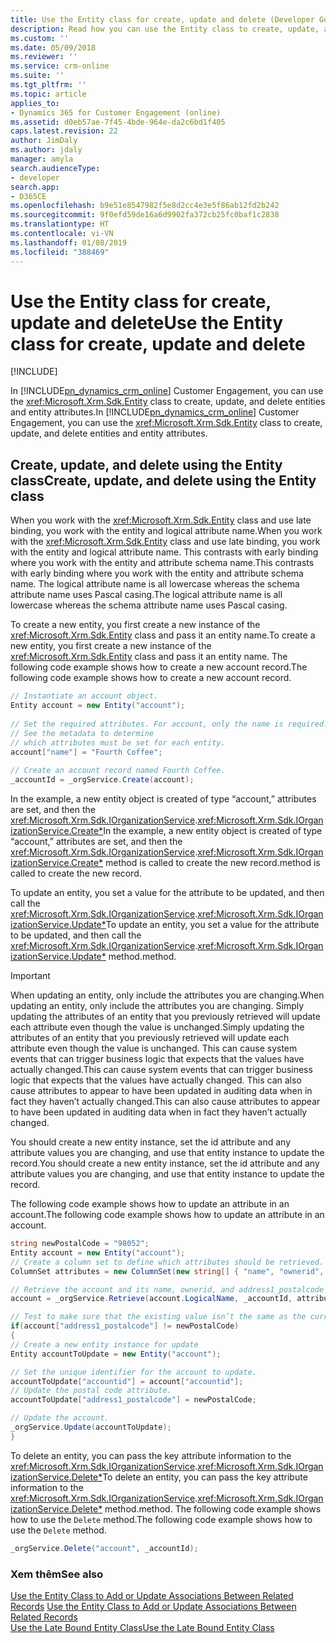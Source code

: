 ```yaml
---
title: Use the Entity class for create, update and delete (Developer Guide for Dynamics 365 for Customer Engagement)| MicrosoftDocs
description: Read how you can use the Entity class to create, update, and delete entities and entity attributes
ms.custom: ''
ms.date: 05/09/2018
ms.reviewer: ''
ms.service: crm-online
ms.suite: ''
ms.tgt_pltfrm: ''
ms.topic: article
applies_to:
- Dynamics 365 for Customer Engagement (online)
ms.assetid: d0eb57ae-7f45-4bde-964e-da2c6bd1f405
caps.latest.revision: 22
author: JimDaly
ms.author: jdaly
manager: amyla
search.audienceType:
- developer
search.app:
- D365CE
ms.openlocfilehash: b9e51e8547982f5e8d2cc4e3e5f86ab12fd2b242
ms.sourcegitcommit: 9f0efd59de16a6d9902fa372cb25fc0baf1c2838
ms.translationtype: HT
ms.contentlocale: vi-VN
ms.lasthandoff: 01/08/2019
ms.locfileid: "388469"
---
```

# <a name="use-the-entity-class-for-create-update-and-delete"></a><span data-ttu-id="21deb-103">Use the Entity class for create, update and delete</span><span class="sxs-lookup"><span data-stu-id="21deb-103">Use the Entity class for create, update and delete</span></span>

[!INCLUDE[](../../includes/cc_applies_to_update_9_0_0.md)]

<span data-ttu-id="21deb-104">In [!INCLUDE[pn_dynamics_crm_online](../../includes/pn-dynamics-crm-online.md)] Customer Engagement, you can use the <xref:Microsoft.Xrm.Sdk.Entity> class to create, update, and delete entities and entity attributes.</span><span class="sxs-lookup"><span data-stu-id="21deb-104">In [!INCLUDE[pn_dynamics_crm_online](../../includes/pn-dynamics-crm-online.md)] Customer Engagement, you can use the <xref:Microsoft.Xrm.Sdk.Entity> class to create, update, and delete entities and entity attributes.</span></span>  
  
## <a name="create-update-and-delete-using-the-entity-class"></a><span data-ttu-id="21deb-105">Create, update, and delete using the Entity class</span><span class="sxs-lookup"><span data-stu-id="21deb-105">Create, update, and delete using the Entity class</span></span>  
 <span data-ttu-id="21deb-106">When you work with the <xref:Microsoft.Xrm.Sdk.Entity> class and use late binding, you work with the entity and logical attribute name.</span><span class="sxs-lookup"><span data-stu-id="21deb-106">When you work with the <xref:Microsoft.Xrm.Sdk.Entity> class and use late binding, you work with the entity and logical attribute name.</span></span> <span data-ttu-id="21deb-107">This contrasts with early binding where you work with the entity and attribute schema name.</span><span class="sxs-lookup"><span data-stu-id="21deb-107">This contrasts with early binding where you work with the entity and attribute schema name.</span></span> <span data-ttu-id="21deb-108">The logical attribute name is all lowercase whereas the schema attribute name uses Pascal casing.</span><span class="sxs-lookup"><span data-stu-id="21deb-108">The logical attribute name is all lowercase whereas the schema attribute name uses Pascal casing.</span></span>  
  
 <span data-ttu-id="21deb-109">To create a new entity, you first create a new instance of the <xref:Microsoft.Xrm.Sdk.Entity> class and pass it an entity name.</span><span class="sxs-lookup"><span data-stu-id="21deb-109">To create a new entity, you first create a new instance of the <xref:Microsoft.Xrm.Sdk.Entity> class and pass it an entity name.</span></span> <span data-ttu-id="21deb-110">The following code example shows how to create a new account record.</span><span class="sxs-lookup"><span data-stu-id="21deb-110">The following code example shows how to create a new account record.</span></span>  
  
```csharp  
// Instantiate an account object.  
Entity account = new Entity("account");  
  
// Set the required attributes. For account, only the name is required.   
// See the metadata to determine   
// which attributes must be set for each entity.  
account["name"] = "Fourth Coffee";  
  
// Create an account record named Fourth Coffee.  
_accountId = _orgService.Create(account);  
```  
  
 <span data-ttu-id="21deb-111">In the example, a new entity object is created of type “account,” attributes are set, and then the <xref:Microsoft.Xrm.Sdk.IOrganizationService>.<xref:Microsoft.Xrm.Sdk.IOrganizationService.Create*></span><span class="sxs-lookup"><span data-stu-id="21deb-111">In the example, a new entity object is created of type “account,” attributes are set, and then the <xref:Microsoft.Xrm.Sdk.IOrganizationService>.<xref:Microsoft.Xrm.Sdk.IOrganizationService.Create*></span></span> <span data-ttu-id="21deb-112">method is called to create the new record.</span><span class="sxs-lookup"><span data-stu-id="21deb-112">method is called to create the new record.</span></span>  
  
 <span data-ttu-id="21deb-113">To update an entity, you set a value for the attribute to be updated, and then call the <xref:Microsoft.Xrm.Sdk.IOrganizationService>.<xref:Microsoft.Xrm.Sdk.IOrganizationService.Update*></span><span class="sxs-lookup"><span data-stu-id="21deb-113">To update an entity, you set a value for the attribute to be updated, and then call the <xref:Microsoft.Xrm.Sdk.IOrganizationService>.<xref:Microsoft.Xrm.Sdk.IOrganizationService.Update*></span></span> <span data-ttu-id="21deb-114">method.</span><span class="sxs-lookup"><span data-stu-id="21deb-114">method.</span></span> 

> [!IMPORTANT]
>  <span data-ttu-id="21deb-115">When updating an entity, only include the attributes you are changing.</span><span class="sxs-lookup"><span data-stu-id="21deb-115">When updating an entity, only include the attributes you are changing.</span></span> <span data-ttu-id="21deb-116">Simply updating the attributes of an entity that you previously retrieved will update each attribute even though the value is unchanged.</span><span class="sxs-lookup"><span data-stu-id="21deb-116">Simply updating the attributes of an entity that you previously retrieved will update each attribute even though the value is unchanged.</span></span> <span data-ttu-id="21deb-117">This can cause system events that can trigger business logic that expects that the values have actually changed.</span><span class="sxs-lookup"><span data-stu-id="21deb-117">This can cause system events that can trigger business logic that expects that the values have actually changed.</span></span> <span data-ttu-id="21deb-118">This can also cause attributes to appear to have been updated in auditing data when in fact they haven’t actually changed.</span><span class="sxs-lookup"><span data-stu-id="21deb-118">This can also cause attributes to appear to have been updated in auditing data when in fact they haven’t actually changed.</span></span>
>
> <span data-ttu-id="21deb-119">You should create a new entity instance, set the id attribute and any attribute values you are changing, and use that entity instance to update the record.</span><span class="sxs-lookup"><span data-stu-id="21deb-119">You should create a new entity instance, set the id attribute and any attribute values you are changing, and use that entity instance to update the record.</span></span>


<span data-ttu-id="21deb-120">The following code example shows how to update an attribute in an account.</span><span class="sxs-lookup"><span data-stu-id="21deb-120">The following code example shows how to update an attribute in an account.</span></span>  
  
```csharp  
string newPostalCode = "98052";
Entity account = new Entity("account");  
// Create a column set to define which attributes should be retrieved.  
ColumnSet attributes = new ColumnSet(new string[] { "name", "ownerid", "address1_postalcode" });   

// Retrieve the account and its name, ownerid, and address1_postalcode attributes.  
account = _orgService.Retrieve(account.LogicalName, _accountId, attributes);  

// Test to make sure that the existing value isn’t the same as the current value  
if(account["address1_postalcode"] != newPostalCode)
{
// Create a new entity instance for update
Entity accountToUpdate = new Entity("account");  

// Set the unique identifier for the account to update.
accountToUpdate["accountid"] = account["accountid"];
// Update the postal code attribute.  
accountToUpdate["address1_postalcode"] = newPostalCode;  

// Update the account.  
_orgService.Update(accountToUpdate); 
}
```  
  
 <span data-ttu-id="21deb-121">To delete an entity, you can pass the key attribute information to the <xref:Microsoft.Xrm.Sdk.IOrganizationService>.<xref:Microsoft.Xrm.Sdk.IOrganizationService.Delete*></span><span class="sxs-lookup"><span data-stu-id="21deb-121">To delete an entity, you can pass the key attribute information to the <xref:Microsoft.Xrm.Sdk.IOrganizationService>.<xref:Microsoft.Xrm.Sdk.IOrganizationService.Delete*></span></span> <span data-ttu-id="21deb-122">method.</span><span class="sxs-lookup"><span data-stu-id="21deb-122">method.</span></span> <span data-ttu-id="21deb-123">The following code example shows how to use the `Delete` method.</span><span class="sxs-lookup"><span data-stu-id="21deb-123">The following code example shows how to use the `Delete` method.</span></span>  
  
```csharp 
_orgService.Delete("account", _accountId);  
```  
  
### <a name="see-also"></a><span data-ttu-id="21deb-124">Xem thêm</span><span class="sxs-lookup"><span data-stu-id="21deb-124">See also</span></span>  
 <span data-ttu-id="21deb-125">[Use the Entity Class to Add or Update Associations Between Related Records](use-entity-class-add-update-associations-records.md) </span><span class="sxs-lookup"><span data-stu-id="21deb-125">[Use the Entity Class to Add or Update Associations Between Related Records](use-entity-class-add-update-associations-records.md) </span></span>  
 [<span data-ttu-id="21deb-126">Use the Late Bound Entity Class</span><span class="sxs-lookup"><span data-stu-id="21deb-126">Use the Late Bound Entity Class</span></span>](use-late-bound-entity-class-code.md)
